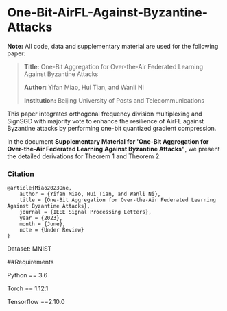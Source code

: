 # One-Bit-AirFL-Against-Byzantine-Attacks

**Note:** All code, data and supplementary material are used for the following paper:
> **Title:** One-Bit Aggregation for Over-the-Air Federated Learning Against Byzantine Attacks
>
> **Author:** Yifan Miao, Hui Tian, and Wanli Ni
>
> **Institution:**  Beijing University of Posts and Telecommunications

This paper integrates orthogonal frequency division multiplexing and SignSGD with majority vote to enhance the resilience of AirFL against Byzantine attacks by performing one-bit quantized gradient compression.

In the document **Supplementary Material for 'One-Bit Aggregation for Over-the-Air Federated Learning Against Byzantine Attacks"**, we present the detailed derivations for Theorem 1 and Theorem 2.
### Citation

```
@article{Miao2023One,
    author = {Yifan Miao, Hui Tian, and Wanli Ni},
    title = {One-Bit Aggregation for Over-the-Air Federated Learning Against Byzantine Attacks},
    journal = {IEEE Signal Processing Letters},
    year = {2023},
    month = {June},
    note = {Under Review}
}
```

Dataset: MNIST

##Requirements

Python == 3.6

Torch == 1.12.1

Tensorflow ==2.10.0
